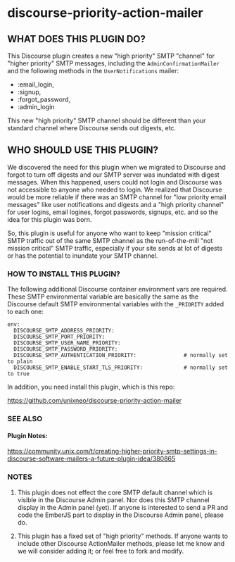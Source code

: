 # discourse-priority-action-mailer

## WHAT DOES THIS PLUGIN DO?

This Discourse plugin creates a new "high priority" SMTP "channel" for "higher priority" SMTP messages, including the ```AdminConfirmationMailer``` and the following methods in the ```UserNotifications``` mailer:

- :email_login, 
- :signup, 
- :forgot_password, 
- :admin_login

This new "high priority" SMTP channel should be different than your standard channel where Discourse sends out digests, etc.

## WHO SHOULD USE THIS PLUGIN?

We discovered the need for this plugin when we migrated to Discourse and forgot to turn off digests and our SMTP server was inundated with digest messages.   When this happened, users could not login and Discourse was not accessible to anyone who needed to login.   We realized that Discourse would be more reliable if there was an SMTP channel for "low priority email messages" like user notifications and digests and a "high priority channel" for user logins, email logines, forgot passwords, signups, etc. and so the idea for this plugin was born.

So, this plugin is useful for anyone who want to keep "mission critical" SMTP traffic out of the same SMTP channel as the run-of-the-mill "not mission critical" SMTP traffic, especially if your site sends at lot of digests or has the potential to inundate your SMTP channel.

### HOW TO INSTALL THIS PLUGIN?

The following additional Discourse container environment vars are required.  These SMTP environmental variable are basically the same as the Discourse default SMTP environmental variables with the ```_PRIORITY``` added to each one:

```
env:
  DISCOURSE_SMTP_ADDRESS_PRIORITY:                     
  DISCOURSE_SMTP_PORT_PRIORITY: 
  DISCOURSE_SMTP_USER_NAME_PRIORITY: 
  DISCOURSE_SMTP_PASSWORD_PRIORITY: 
  DISCOURSE_SMTP_AUTHENTICATION_PRIORITY:               # normally set to plain
  DISCOURSE_SMTP_ENABLE_START_TLS_PRIORITY:             # normally set to true
```

In addition, you need install this plugin, which is this repo:

https://github.com/unixneo/discourse-priority-action-mailer

 ### SEE ALSO

 #### Plugin Notes:

https://community.unix.com/t/creating-higher-priority-smtp-settings-in-discourse-software-mailers-a-future-plugin-idea/380865

###  NOTES

1.  This plugin does not effect the core SMTP default channel which is visible in the Discourse Admin panel.  Nor does this SMTP channel display in the Admin panel (yet).   If anyone is interested to send a PR and code the EmberJS part to display in the Discourse Admin panel, please do.

2.  This plugin has a fixed set of "high priority" methods.     If anyone wants to include other Discourse ActionMailer methods, please let me know and we will consider adding it; or feel free to fork and modify.




